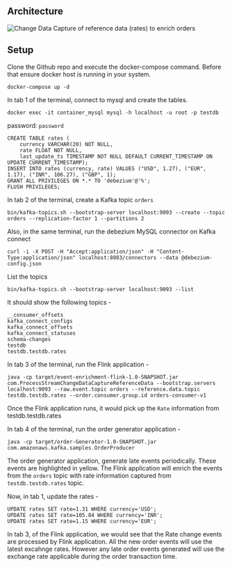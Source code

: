 
## Architecture

![Change Data Capture of reference data (rates) to enrich orders](arch.png)

## Setup

Clone the Github repo and execute the docker-compose command. Before that ensure docker host is running in your system.  


    docker-compose up -d



In tab 1 of the terminal, connect to mysql and create the tables.  


    docker exec -it container_mysql mysql -h localhost -u root -p testdb


password: `password`


    CREATE TABLE rates (
        currency VARCHAR(20) NOT NULL, 
        rate FLOAT NOT NULL, 
        last_update_ts TIMESTAMP NOT NULL DEFAULT CURRENT_TIMESTAMP ON UPDATE CURRENT_TIMESTAMP);
    INSERT INTO rates (currency, rate) VALUES ("USD", 1.27), ("EUR", 1.17), ("INR", 106.27), ("GBP", 1);
    GRANT ALL PRIVILEGES ON *.* TO 'debezium'@'%';
    FLUSH PRIVILEGES;

In tab 2 of the terminal, create a Kafka topic `orders`  


    bin/kafka-topics.sh --bootstrap-server localhost:9093 --create --topic orders --replication-factor 1 --partitions 2

    
Also, in the same terminal, run the debezium MySQL connector on Kafka connect  


    curl -i -X POST -H "Accept:application/json" -H "Content-Type:application/json" localhost:8083/connectors --data @debezium-config.json



List the topics  


    bin/kafka-topics.sh --bootstrap-server localhost:9093 --list

    
It should show the following topics -  


    __consumer_offsets  
    kafka_connect_configs  
    kafka_connect_offsets  
    kafka_connect_statuses  
    schema-changes  
    testdb  
    testdb.testdb.rates

    

In tab 3 of the terminal, run the Flink application -  
    
    
    java -cp target/event-enrichment-flink-1.0-SNAPSHOT.jar com.ProcessStreamChangeDataCaptureReferenceData --bootstrap.servers localhost:9093 --raw.event.topic orders --reference.data.topic testdb.testdb.rates --order.consumer.group.id orders-consumer-v1


Once the Flink application runs, it would pick up the `Rate` information from testdb.testdb.rates

In tab 4 of the terminal, run the order generator application -  


    java -cp target/order-Generator-1.0-SNAPSHOT.jar com.amazonaws.kafka.samples.OrderProducer


The order generator application, generate late events periodically. These events are highlighted in yellow.
The Flink application will enrich the events from the `orders` topic with rate information captured from `testdb.testdb.rates` topic.

Now, in tab 1, update the rates - 


    UPDATE rates SET rate=1.31 WHERE currency='USD';
    UPDATE rates SET rate=105.84 WHERE currency='INR';
    UPDATE rates SET rate=1.15 WHERE currency='EUR';


In tab 3, of the Flink application, we would see that the Rate change events are processed by Flink application. All the new order events will use the latest excahnge rates. However any late order events generated will use the exchange rate applicable during the order transaction time.